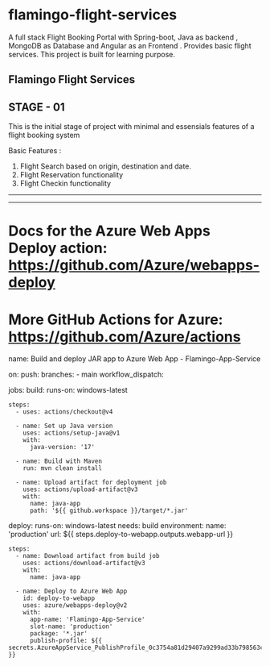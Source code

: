 # flamingo-flight-services
A full stack Flight Booking Portal with Spring-boot, Java as backend , MongoDB as Database and Angular as an Frontend .
Provides basic flight services.
This project is built for learning purpose.

Flamingo Flight Services
------------------
STAGE - 01
------------------

This is the initial stage of project with minimal and essensials features of a flight booking system

Basic Features :
1. Flight Search based on origin, destination and date.
2. Flight Reservation functionality
3. Flight Checkin functionality

******************************************************************************************************************
******************************************************************************************************************

# Docs for the Azure Web Apps Deploy action: https://github.com/Azure/webapps-deploy
# More GitHub Actions for Azure: https://github.com/Azure/actions

name: Build and deploy JAR app to Azure Web App - Flamingo-App-Service

on:
  push:
    branches:
      - main
  workflow_dispatch:

jobs:
  build:
    runs-on: windows-latest

    steps:
      - uses: actions/checkout@v4

      - name: Set up Java version
        uses: actions/setup-java@v1
        with:
          java-version: '17'

      - name: Build with Maven
        run: mvn clean install

      - name: Upload artifact for deployment job
        uses: actions/upload-artifact@v3
        with:
          name: java-app
          path: '${{ github.workspace }}/target/*.jar'

  deploy:
    runs-on: windows-latest
    needs: build
    environment:
      name: 'production'
      url: ${{ steps.deploy-to-webapp.outputs.webapp-url }}
    
    steps:
      - name: Download artifact from build job
        uses: actions/download-artifact@v3
        with:
          name: java-app
      
      - name: Deploy to Azure Web App
        id: deploy-to-webapp
        uses: azure/webapps-deploy@v2
        with:
          app-name: 'Flamingo-App-Service'
          slot-name: 'production'
          package: '*.jar'
          publish-profile: ${{ secrets.AzureAppService_PublishProfile_0c3754a81d29407a9299ad33b798563c }}
